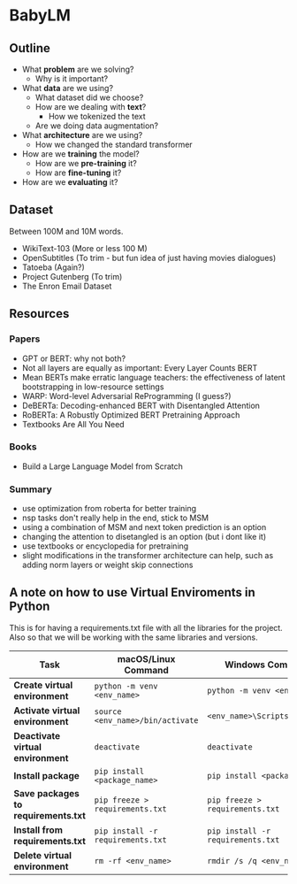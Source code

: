 # BabyLM

## Outline

- What **problem** are we solving?
    - Why is it important?
- What **data** are we using?
    - What dataset did we choose?
    - How are we dealing with **text**?
        - How we tokenized the text
    - Are we doing data augmentation?
- What **architecture** are we using?
    - How we changed the standard transformer
- How are we **training** the model?
    - How are we **pre-training** it?
    - How are **fine-tuning** it?
- How are we **evaluating** it?

## Dataset 

Between 100M and 10M words. 

- WikiText-103 (More or less 100 M)
- OpenSubtitles (To trim - but fun idea of just having movies dialogues)
- Tatoeba (Again?)
- Project Gutenberg (To trim)
- The Enron Email Dataset

## Resources

### Papers

- GPT or BERT: why not both?
- Not all layers are equally as important: Every Layer Counts BERT
- Mean BERTs make erratic language teachers: the effectiveness of latent bootstrapping in low-resource settings
- WARP: Word-level Adversarial ReProgramming (I guess?)
- DeBERTa: Decoding-enhanced BERT with Disentangled Attention
- RoBERTa: A Robustly Optimized BERT Pretraining Approach
- Textbooks Are All You Need

### Books

- Build a Large Language Model from Scratch

### Summary 
- use optimization from roberta for better training
- nsp tasks don't really help in the end, stick to MSM
- using a combination of MSM and next token prediction is an option
- changing the attention to disetangled is an option (but i dont like it)
- use textbooks or encyclopedia for pretraining
- slight modifications in the transformer architecture can help, such as adding norm layers or weight skip connections

## A note on how to use Virtual Enviroments in Python

This is for having a requirements.txt file with all the libraries for the project. Also so that we will be working with the same libraries and versions.

| Task                                  | macOS/Linux Command                       | Windows Command                  |
|---------------------------------------|-------------------------------------------|----------------------------------|
| **Create virtual environment**        | `python -m venv <env_name>`               | `python -m venv <env_name>`      |
| **Activate virtual environment**      | `source <env_name>/bin/activate`          | `<env_name>\Scripts\activate`    |
| **Deactivate virtual environment**    | `deactivate`                              | `deactivate`                     |
| **Install package**                   | `pip install <package_name>`              | `pip install <package_name>`     |
| **Save packages to requirements.txt** | `pip freeze > requirements.txt`           | `pip freeze > requirements.txt`  |
| **Install from requirements.txt**     | `pip install -r requirements.txt`         | `pip install -r requirements.txt`|
| **Delete virtual environment**        | `rm -rf <env_name>`                       | `rmdir /s /q <env_name>`         |

